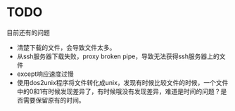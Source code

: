 TODO
========

目前还有的问题

* 清楚下载的文件，会导致文件太多。
* 从ssh服务器下载失败，proxy broken pipe，导致无法获得ssh服务器上的文件
* except响应速度过慢
* 使用dos2unix程序将文件转化成unix，发现有时候比较文件的时候，一个文件中的0和1有时候发现差异了，有时候哦没有发现差异，难道是时间的问题？是否需要保留原有的时间。
